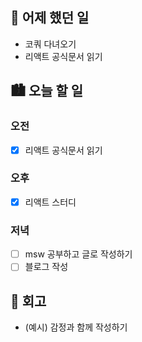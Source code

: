 ## 🌃 어제 했던 일

- 코쿼 다녀오기
- 리액트 공식문서 읽기

## 🏙️ 오늘 할 일

### 오전

- [x] 리액트 공식문서 읽기

### 오후

- [x] 리액트 스터디

### 저녁

- [ ] msw 공부하고 글로 작성하기
- [ ] 블로그 작성 

## 🌆 회고
- (예시) 감정과 함께 작성하기